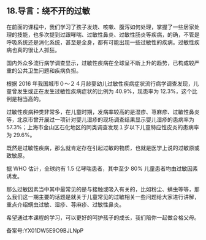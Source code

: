 ## 18.导言：绕不开的过敏
在前面的课程中，我们学习了孩子发烧、咳嗽、腹泻如何处理，掌握了一些居家处理的技能，也多次提到过跟哮喘、过敏性鼻炎、过敏性肠炎等疾病，的确，不管是呼吸系统还是消化系统，甚至是全身，都有可能出现一些过敏性的疾病。过敏性疾病也真的很让人抓狂。


国内外众多流行病学调查显示，过敏性疾病在全球呈不断上升的趋势，已构成较严重的公共卫生问题和疾病负担。


根据 2016 年我国城市０～２４月龄婴幼儿过敏性疾病症状流行病学调查发现，儿童曾发生或正在发生过敏性疾病症状的比例为 40.9%，现患率为 12.3%，这个比例是相当高的。


过敏性疾病种类非常多，在儿童时期，发病率较高的是湿疹、荨麻疹、过敏性鼻炎等，北京市曾开展过一项针对婴儿湿疹的现场调查结果显示婴儿湿疹的患病率为 57.3%；上海市金山区石化地区的同类调查发现１岁以下儿童特应性皮炎的患病率为 29.6%。


既然是过敏性疾病，那么就肯定存在引起过敏的物质，也就是医学上说的过敏原或致敏原。


据 WHO 估计，全球约有 1.5 亿哮喘患者，其中至少 80% 儿童患者均由过敏因素诱发。


那么过敏因素当中其中最常见的是与接触或吸入有关的，比如粉尘、螨虫等等，那么我们这一期主要的话题是就关于儿童常见的过敏相关一些问题给大家进行讲解，重点介绍螨虫过敏、湿疹、荨麻疹、过敏性鼻炎。


希望通过本课程的学习，可以更好的呵护孩子的成长，我们陪你一起做合格父母。


备案号:YX01DW5E9O9BJLNpP

